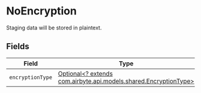 # NoEncryption

Staging data will be stored in plaintext.


## Fields

| Field                                                                                                     | Type                                                                                                      | Required                                                                                                  | Description                                                                                               |
| --------------------------------------------------------------------------------------------------------- | --------------------------------------------------------------------------------------------------------- | --------------------------------------------------------------------------------------------------------- | --------------------------------------------------------------------------------------------------------- |
| `encryptionType`                                                                                          | [Optional<? extends com.airbyte.api.models.shared.EncryptionType>](../../models/shared/EncryptionType.md) | :heavy_minus_sign:                                                                                        | N/A                                                                                                       |